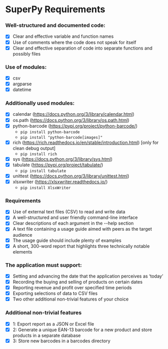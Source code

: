# SuperPy Requirements

### Well-structured and documented code:

- [x] Clear and effective variable and function names
- [x] Use of comments where the code does not speak for itself
- [x] Clear and effective separation of code into separate functions and possibly files

### Use of modules:

- [x] csv
- [x] argparse
- [x] datetime

### Additionally used modules:

- [x] calendar (https://docs.python.org/3/library/calendar.html)
- [x] os.path (https://docs.python.org/3/library/os.path.html)
- [x] python-barcode (https://pypi.org/project/python-barcode/)
  - `pip install python-barcode`
  - `pip install "python-barcode[images]"`
- [x] rich (https://rich.readthedocs.io/en/stable/introduction.html) [only for clean debug output]
  - `pip install rich`
- [x] sys (https://docs.python.org/3/library/sys.html)
- [x] tabulate (https://pypi.org/project/tabulate/)
  - `pip install tabulate`
- [x] unittest (https://docs.python.org/3/library/unittest.html)
- [x] xlsxwriter (https://xlsxwriter.readthedocs.io/)
  - `pip install XlsxWriter`

### Requirements

- [x] Use of external text files (CSV) to read and write data
- [x] A well-structured and user friendly command-line interface
- [x] Clear descriptions of each argument in the --help section
- [x] A text file containing a usage guide aimed with peers as the target audience
- [x] The usage guide should include plenty of examples
- [x] A short, 300-word report that highlights three technically notable elements

### The application must support:

- [x] Setting and advancing the date that the application perceives as ‘today’
- [x] Recording the buying and selling of products on certain dates
- [x] Reporting revenue and profit over specified time periods
- [x] Exporting selections of data to CSV files
- [x] Two other additional non-trivial features of your choice

### Additional non-trivial features

- [x] 1: Export report as a JSON or Excel file
- [x] 2: Generate a unique EAN-13 barcode for a new product and store products in a separate database
- [x] 3: Store new barcodes in a barcodes directory
